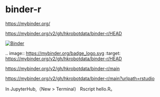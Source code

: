 # binder-r


https://mybinder.org/


https://mybinder.org/v2/gh/hkrobotdata/binder-r/HEAD

[![Binder](https://mybinder.org/badge_logo.svg)](https://mybinder.org/v2/gh/hkrobotdata/binder-r/HEAD)

.. image:: https://mybinder.org/badge_logo.svg
 :target: https://mybinder.org/v2/gh/hkrobotdata/binder-r/HEAD



https://mybinder.org/v2/gh/hkrobotdata/binder-r/main

https://mybinder.org/v2/gh/hkrobotdata/binder-r/main?urlpath=rstudio



In JupyterHub,（New > Terminal） Rscript hello.R。
